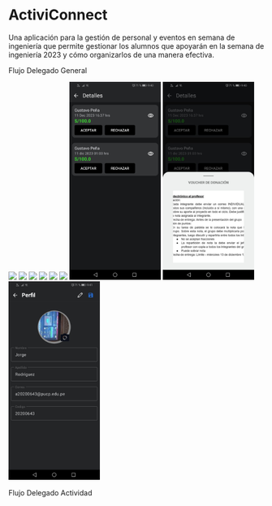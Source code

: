 # ActiviConnect
Una aplicación para la gestión de personal y eventos en semana de ingeniería que permite 
gestionar los alumnos que apoyarán en la semana de ingeniería 2023 y cómo organizarlos de una manera efectiva.


Flujo Delegado General
<p float="left">
  <img src="home_dg" width="180" />
  <img src="crear_dg" width="180" />
  <img src="search_dg" width="180" />
  <img src="alumregi_dg" width="180" />
  <img src="alumban_dg" width="180" />
  <img src="estadis_dg" width="180" />
  <img src="donacion_dg.jpg" width="180" />
  <img src="detalle_dg.jpg" width="180" />
  <img src="perfil_dg.jpg" width="180" />
</p>

Flujo Delegado Actividad
